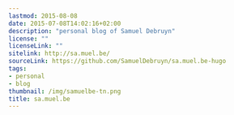 ```yaml
---
lastmod: 2015-08-08
date: 2015-07-08T14:02:16+02:00
description: "personal blog of Samuel Debruyn"
license: ""
licenseLink: ""
sitelink: http://sa.muel.be/
sourceLink: https://github.com/SamuelDebruyn/sa.muel.be-hugo
tags:
- personal
- blog
thumbnail: /img/samuelbe-tn.png
title: sa.muel.be
---
```



